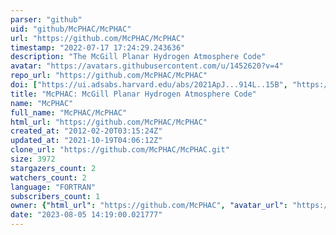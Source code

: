 ```yaml
---
parser: "github"
uid: "github/McPHAC/McPHAC"
url: "https://github.com/McPHAC/McPHAC"
timestamp: "2022-07-17 17:24:29.243636"
description: "The McGill Planar Hydrogen Atmosphere Code"
avatar: "https://avatars.githubusercontent.com/u/1452620?v=4"
repo_url: "https://github.com/McPHAC/McPHAC"
doi: ["https://ui.adsabs.harvard.edu/abs/2021ApJ...914L..15B", "https://ui.adsabs.harvard.edu/abs/2012ApJ...749...52H", "https://ui.adsabs.harvard.edu/abs/2012ascl.soft10017H/abstract"]
title: "McPHAC: McGill Planar Hydrogen Atmosphere Code"
name: "McPHAC"
full_name: "McPHAC/McPHAC"
html_url: "https://github.com/McPHAC/McPHAC"
created_at: "2012-02-20T03:15:24Z"
updated_at: "2021-10-19T04:06:12Z"
clone_url: "https://github.com/McPHAC/McPHAC.git"
size: 3972
stargazers_count: 2
watchers_count: 2
language: "FORTRAN"
subscribers_count: 1
owner: {"html_url": "https://github.com/McPHAC", "avatar_url": "https://avatars.githubusercontent.com/u/1452620?v=4", "login": "McPHAC", "type": "Organization"}
date: "2023-08-05 14:19:00.021777"
---
```

